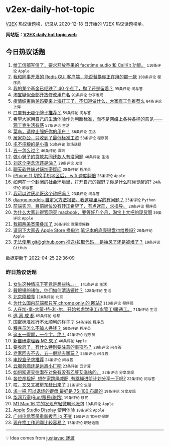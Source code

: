 # v2ex-daily-hot-topic

[V2EX](https://www.v2ex.com/) 热议话题榜，记录从 2020-12-18 日开始的 V2EX 热议话题榜单。

**网站版：[V2EX daily hot topic web](https://boojack.github.io/v2ex-daily-hot-topic-web/)**

## 今日热议话题

<!-- TODAY BEGIN -->

1. [给工信部写信了，要求开放苹果的 facetime audio 和 CallKit 功能。](https://www.v2ex.com/t/849140) `110条评论` `Apple`
1. [我和同事开发的 Redis GUI 客户端，能否替换你正在用的那一款](https://www.v2ex.com/t/849043) `108条评论` `程序员`
1. [我的某个基金已经跌了 40 个点了，抛了还是留着？](https://www.v2ex.com/t/849073) `95条评论` `问与答`
1. [淘宝疑似全部开放修改用户名](https://www.v2ex.com/t/849042) `91条评论` `分享发现`
1. [疫情结束后爸妈要来上海打工了，不知道做什么，大家有工作推荐么](https://www.v2ex.com/t/849092) `84条评论` `上海`
1. [口罩有无哪个牌子推荐？](https://www.v2ex.com/t/849041) `59条评论` `问与答`
1. [希望大家用自己的生活体验作为判断标准，而不是网络上各种各样的意见——观丁克生活有感](https://www.v2ex.com/t/849142) `57条评论` `生活`
1. [菜鸟，请停止强奸你的用户！](https://www.v2ex.com/t/849216) `56条评论` `生活`
1. [居家办公，只收到了最低标准工资](https://www.v2ex.com/t/849152) `53条评论` `程序员`
1. [屯不屯粮的是小事](https://www.v2ex.com/t/849044) `51条评论` `职场话题`
1. [五一怎么过？](https://www.v2ex.com/t/849091) `46条评论` `深圳`
1. [做小舅子的贷款共同还款人有没问题](https://www.v2ex.com/t/849192) `40条评论` `生活`
1. [刘这个字念流还是油？](https://www.v2ex.com/t/849134) `29条评论` `发音`
1. [聊天软件端对端加密疑问](https://www.v2ex.com/t/849178) `28条评论` `程序员`
1. [iPhone 11 切换手机地区后， wifi 速度翻倍](https://www.v2ex.com/t/849161) `26条评论` `Apple`
1. [如何在一个封闭的社会环境里，打开自己的视野？你是什么时候觉醒的?](https://www.v2ex.com/t/849129) `24条评论` `问与答`
1. [我可以讨厌老哥这个称呼吗？](https://www.v2ex.com/t/849258) `23条评论` `问与答`
1. [django models 自定义方法报错，我这哪里写的有问题？](https://www.v2ex.com/t/849243) `23条评论` `Python`
1. [前端实习，目前岗位没有转正希望了，有点迷茫，求指导。](https://www.v2ex.com/t/849149) `20条评论` `程序员`
1. [为什么大家非得官网买 macbook，要等好几个月，淘宝上大把的现货啊](https://www.v2ex.com/t/849072) `20条评论` `Apple`
1. [我把两条宽带叠加了](https://www.v2ex.com/t/849062) `20条评论` `宽带症候群`
1. [请问下大家去 Apple Store 换电池,笔记本的底壳键盘也给换吗?](https://www.v2ex.com/t/849049) `20条评论` `Apple`
1. [无法使用 git@github.com 推送/拉取代码， 是抽风了还是被墙了？](https://www.v2ex.com/t/849046) `19条评论` `GitHub`

数据更新于 2022-04-25 22:36:09

<!-- TODAY END -->

### 昨日热议话题

<!-- YESTERDAY BEGIN -->

1. [女生这种情况下究竟是想些啥。。。](https://www.v2ex.com/t/848863) `141条评论` `生活`
1. [戴眼镜的诸位，你们如何清洁镜片？](https://www.v2ex.com/t/848909) `128条评论` `生活`
1. [北京囤粮食](https://www.v2ex.com/t/848958) `110条评论` `北京`
1. [为什么国内前端都只写 chrome only 的 网站?](https://www.v2ex.com/t/848878) `110条评论` `程序员`
1. [人在加-拿-大蒙-特-利-尔，开始考虑学电工/水管工/暖通工。](https://www.v2ex.com/t/848916) `71条评论` `生活`
1. [逃 离 成 都](https://www.v2ex.com/t/848881) `65条评论` `成都`
1. [国密标准推行不太顺利的样子？](https://www.v2ex.com/t/848968) `54条评论` `程序员`
1. [程序员怎么不骗人挣钱？](https://www.v2ex.com/t/848914) `50条评论` `程序员`
1. [这五一假期，一个字，绝！](https://www.v2ex.com/t/848952) `42条评论` `程序员`
1. [新自研處理器 M2 來了](https://www.v2ex.com/t/848868) `40条评论` `Apple`
1. [要收房了，有什么特别要注意的事项吗？](https://www.v2ex.com/t/848870) `28条评论` `问与答`
1. [老家回去不去，五一假期去哪玩？](https://www.v2ex.com/t/848911) `25条评论` `问与答`
1. [电视盒子求推荐](https://www.v2ex.com/t/848984) `24条评论` `问与答`
1. [云服务商还是远离小厂吧](https://www.v2ex.com/t/848965) `23条评论` `云计算`
1. [如何知道交往潜在对象有没有乙肝艾滋啥的。](https://www.v2ex.com/t/848891) `22条评论` `分享发现`
1. [各位彦祖好, 想在家跳绳减肥, 有跳绳进阶计划分享一下吗?](https://www.v2ex.com/t/848879) `22条评论` `问与答`
1. [哎，又又又被房东赶出来了](https://www.v2ex.com/t/849007) `21条评论` `生活`
1. [求一把 可以退烧的键盘 最好是 75-100 布局的](https://www.v2ex.com/t/848963) `19条评论` `分享发现`
1. [华润万家(Run/移民/跑路)](https://www.v2ex.com/t/848928) `19条评论` `移民`
1. [M1 Max 16 寸的发现有轻微电池胀包](https://www.v2ex.com/t/848864) `19条评论` `Apple`
1. [Apple Studio Display 使用体验](https://www.v2ex.com/t/848925) `18条评论` `Apple`
1. [广州电信宽带重新拨号 ip 不变](https://www.v2ex.com/t/849008) `16条评论` `宽带症候群`
1. [现在找工作润哪比较容易？](https://www.v2ex.com/t/849034) `15条评论` `职场话题`

<!-- YESTERDAY END -->

---

💡 Idea comes from [justjavac 迷渡](https://github.com/justjavac/)
